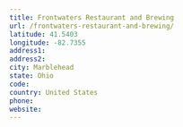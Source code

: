 ```yaml
---
title: Frontwaters Restaurant and Brewing
url: /frontwaters-restaurant-and-brewing/
latitude: 41.5403
longitude: -82.7355
address1: 
address2: 
city: Marblehead
state: Ohio
code: 
country: United States
phone: 
website: 
---
```


